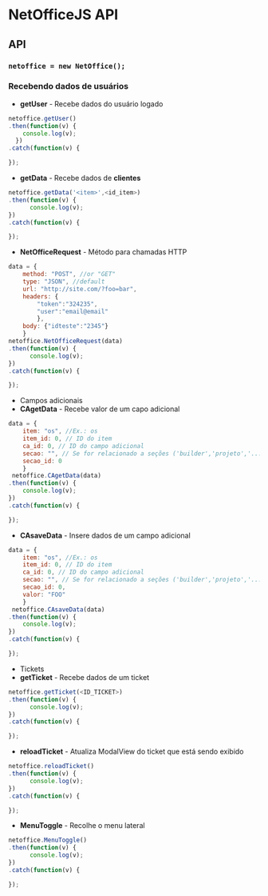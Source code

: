 # NetOfficeJS API

## API

### `netoffice = new NetOffice();`

### Recebendo dados de usuários


* **getUser** - Recebe dados do usuário logado

```javascript
netoffice.getUser()
.then(function(v) { 
    console.log(v); 
  })
.catch(function(v) {

});

```


* **getData** - Recebe dados de **clientes**
```javascript
netoffice.getData('<item>',<id_item>) 
.then(function(v) {
      console.log(v);    
}) 
.catch(function(v) {

});
```


* **NetOfficeRequest** - Método para chamadas HTTP
```javascript
data = {
	method: "POST", //or "GET"
	type: "JSON", //default
	url: "http://site.com/?foo=bar",
	headers: {
	    "token":"324235",
	    "user":"email@email"
	    },
	body: {"idteste":"2345"}
    }
netoffice.NetOfficeRequest(data) 
.then(function(v) {
      console.log(v);    
}) 
.catch(function(v) {

});
```

* Campos adicionais
* **CAgetData** - Recebe valor de um capo adicional
```javascript
data = {
	item: "os", //Ex.: os
	item_id: 0, // ID do item 
	ca_id: 0, // ID do campo adicional
	secao: "", // Se for relacionado a seções ('builder','projeto','...')
	secao_id: 0
	}
 netoffice.CAgetData(data) 
.then(function(v) {
    console.log(v);    
}) 
.catch(function(v) {

});
```

* **CAsaveData** - Insere dados de um campo adicional
```javascript
data = {
	item: "os", //Ex.: os
	item_id: 0, // ID do item 
	ca_id: 0, // ID do campo adicional
	secao: "", // Se for relacionado a seções ('builder','projeto','...')
	secao_id: 0,
	valor: "FOO"
	}
 netoffice.CAsaveData(data) 
.then(function(v) {
    console.log(v);    
}) 
.catch(function(v) {

});
```


* Tickets
* **getTicket** - Recebe dados de um ticket
```javascript
netoffice.getTicket(<ID_TICKET>) 
.then(function(v) {
      console.log(v);    
}) 
.catch(function(v) {

});
```

* **reloadTicket** - Atualiza ModalView do ticket que está sendo exibido
```javascript
netoffice.reloadTicket() 
.then(function(v) {
      console.log(v);    
}) 
.catch(function(v) {

});
```



* **MenuToggle** - Recolhe o menu lateral
```javascript
netoffice.MenuToggle() 
.then(function(v) {
      console.log(v);    
}) 
.catch(function(v) {

});
```
